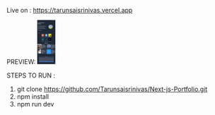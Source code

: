 Live on : https://tarunsaisrinivas.vercel.app

PREVIEW:
<img src = "./Preview.png" height="100" />

STEPS TO RUN :
1. git clone https://github.com/Tarunsaisrinivas/Next-js-Portfolio.git
2. npm install
3. npm run dev